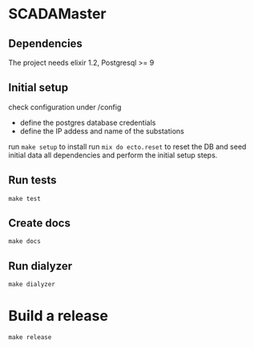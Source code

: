 # SCADAMaster

## Dependencies
The project needs elixir 1.2, Postgresql >= 9

## Initial setup

check configuration under /config
  - define the postgres database credentials
  - define the IP addess and name of the substations

run `make setup` to install
run `mix do ecto.reset` to reset the DB and seed initial data
all dependencies and perform the initial setup steps.

## Run tests

`make test`

## Create docs

`make docs`

## Run dialyzer

`make dialyzer`

# Build a release

`make release`

